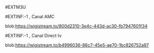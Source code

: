 #EXTM3U

#EXTINF:-1 , Canal AMC

blob:https://wigistream.to/800d2310-3e4c-443d-ac30-fb7947601f34

#EXTINF:-1 , Canal Direct tv

blob:https://wigistream.to/b4996036-86c7-45e5-ae70-1bc826752a97
